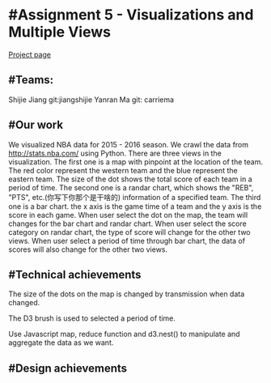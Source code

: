 #Assignment 5 - Visualizations and Multiple Views
===
[Project page](https://carriema.github.io/NBA/)


#Teams: 
---

Shijie Jiang git:jiangshijie
Yanran Ma  git: carriema

#Our work
---
We visualized NBA data for 2015 - 2016 season. We crawl the data from http://stats.nba.com/ using Python.
There are three views in the visualization. The first one is a map with pinpoint at the location of the team. The red color 
represent the western team and the blue represent the eastern team. The size of the dot shows the total score of each team in a period of time.
The second one is a randar chart, which shows the "REB", "PTS", etc.(你写下你那个是干啥的) information of a specified team. The third one is a bar chart.
the x axis is the game time of a team and the y axis is the score in each game. When user select the dot on the map, the team will changes for 
the bar chart and randar chart. When user select the score category on randar chart, the type of score will change for the other two views. When user select a 
period of time through bar chart, the data of scores will also change for the other two views.

#Technical achievements
---
The size of the dots on the map is changed by transmission when data changed.

The D3 brush is used to selected a period of time.

Use Javascript map, reduce function and d3.nest() to manipulate and aggregate the data as we want.


#Design achievements
---
